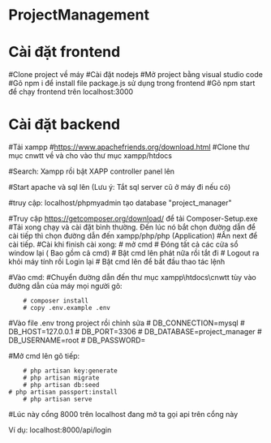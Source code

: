# ProjectManagement

# Cài đặt frontend
   #Clone project về máy
   #Cài đặt nodejs
   #Mở project bằng visual studio code 
   #Gõ npm i để install file package.js sử dụng trong frontend
   #Gõ npm start để chạy frontend trên localhost:3000
# Cài đặt backend
   #Tải xampp
   #https://www.apachefriends.org/download.html
   #Clone thư mục cnwtt về và cho vào thư mục xampp/htdocs

   #Search: Xampp rồi bật XAPP controller panel lên

   #Start apache và sql lên (Lưu ý: Tắt sql server cũ ở máy đi nếu có)

   #truy cập: localhost/phpmyadmin tạo database "project_manager"

   #Truy cập  https://getcomposer.org/download/ để tải  Composer-Setup.exe
   #Tải xong chạy và cài đặt bình thường. Đến lúc nó bắt chọn đường dẫn để cài tiếp thì chọn đường dẫn đến xampp/php/php (Application)
   #Ấn next để cài tiếp.
   #Cài khi finish cài xong:
	# mở cmd
	# Đóng tất cả các cửa sổ window lại ( Bao gồm cả cmd)
	# Bật cmd lên  phát nữa rồi tắt đi
	# Logout ra khỏi máy tính rồi Login lại
	# Bật cmd lên để bắt đầu thao tác lệnh
 
   #Vào cmd:
   #Chuyển đường dẫn đến thư mục xampp\htdocs\cnwtt tùy vào đường dẫn của máy mọi người
 gõ:

        # composer install
        # copy .env.example .env



   #Vào file .env trong project rồi chỉnh sửa 
        # DB_CONNECTION=mysql
        # DB_HOST=127.0.0.1
        # DB_PORT=3306
        # DB_DATABASE=project_manager
        # DB_USERNAME=root
        # DB_PASSWORD=


   #Mở cmd lên gõ tiếp:

        # php artisan key:generate 
        # php artisan migrate
        # php artisan db:seed
	# php artisan passport:install
        # php artisan serve 

  #Lúc này cổng 8000 trên localhost đang mở ta gọi api trên cổng này

Ví dụ: localhost:8000/api/login

